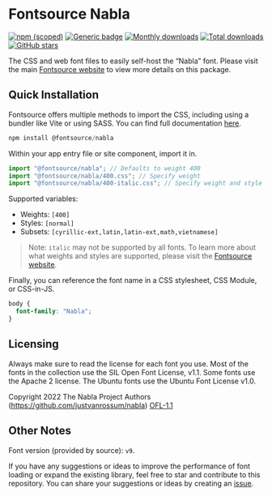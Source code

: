 # Fontsource Nabla

[![npm (scoped)](https://img.shields.io/npm/v/@fontsource/nabla?color=brightgreen)](https://www.npmjs.com/package/@fontsource/nabla) [![Generic badge](https://img.shields.io/badge/fontsource-passing-brightgreen)](https://github.com/fontsource/fontsource) [![Monthly downloads](https://badgen.net/npm/dm/@fontsource/nabla)](https://github.com/fontsource/fontsource) [![Total downloads](https://badgen.net/npm/dt/@fontsource/nabla)](https://github.com/fontsource/fontsource) [![GitHub stars](https://img.shields.io/github/stars/fontsource/fontsource.svg?style=social&label=Star)](https://github.com/fontsource/fontsource/stargazers)

The CSS and web font files to easily self-host the “Nabla” font. Please visit the main [Fontsource website](https://fontsource.org/fonts/nabla) to view more details on this package.

## Quick Installation

Fontsource offers multiple methods to import the CSS, including using a bundler like Vite or using SASS. You can find full documentation [here](https://fontsource.org/docs/getting-started/introduction).

```javascript
npm install @fontsource/nabla
```

Within your app entry file or site component, import it in.

```javascript
import "@fontsource/nabla"; // Defaults to weight 400
import "@fontsource/nabla/400.css"; // Specify weight
import "@fontsource/nabla/400-italic.css"; // Specify weight and style
```

Supported variables:
- Weights: `[400]`
- Styles: `[normal]`
- Subsets: `[cyrillic-ext,latin,latin-ext,math,vietnamese]`

> Note: `italic` may not be supported by all fonts. To learn more about what weights and styles are supported, please visit the [Fontsource website](https://fontsource.org/fonts/nabla).

Finally, you can reference the font name in a CSS stylesheet, CSS Module, or CSS-in-JS.

```css
body {
  font-family: "Nabla";
}
```

## Licensing
Always make sure to read the license for each font you use. Most of the fonts in the collection use the SIL Open Font License, v1.1. Some fonts use the Apache 2 license. The Ubuntu fonts use the Ubuntu Font License v1.0.

Copyright 2022 The Nabla Project Authors (https://github.com/justvanrossum/nabla)
[OFL-1.1](http://scripts.sil.org/OFL)

## Other Notes
Font version (provided by source): `v9`.

If you have any suggestions or ideas to improve the performance of font loading or expand the existing library, feel free to star and contribute to this repository. You can share your suggestions or ideas by creating an [issue](https://github.com/fontsource/fontsource/issues).